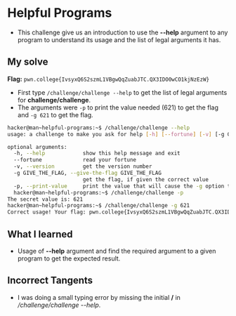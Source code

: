 # Helpful Programs
- This challenge give us an introduction to use the **--help** argument to any program to understand its usage and the list of legal arguments it has.

## My solve
**Flag:** `pwn.college{IvsyxQ6S2szmL1VBgwQqZuabJTC.QX3IDO0wCO1kjNzEzW}`

- First type `/challenge/challenge --help` to get the list of legal arguments for **challenge/challenge**.
- The arguments were `-p` to print the value needed (621) to get the flag and `-g 621` to get the flag.
```bash
hacker@man~helpful-programs:~$ /challenge/challenge --help
usage: a challenge to make you ask for help [-h] [--fortune] [-v] [-g GIVE_THE_FLAG] [-p]

optional arguments:
  -h, --help            show this help message and exit
  --fortune             read your fortune
  -v, --version         get the version number
  -g GIVE_THE_FLAG, --give-the-flag GIVE_THE_FLAG
                        get the flag, if given the correct value
  -p, --print-value     print the value that will cause the -g option to give you the flag
  hacker@man~helpful-programs:~$ /challenge/challenge -p
The secret value is: 621
hacker@man~helpful-programs:~$ /challenge/challenge -g 621
Correct usage! Your flag: pwn.college{IvsyxQ6S2szmL1VBgwQqZuabJTC.QX3IDO0wCO1kjNzEzW}
```

## What I learned
- Usage of **--help** argument and find the required argument to a given program to get the expected result.

## Incorrect Tangents
- I was doing a small typing error by missing the initial **/** in */challenge/challenge --help*.
